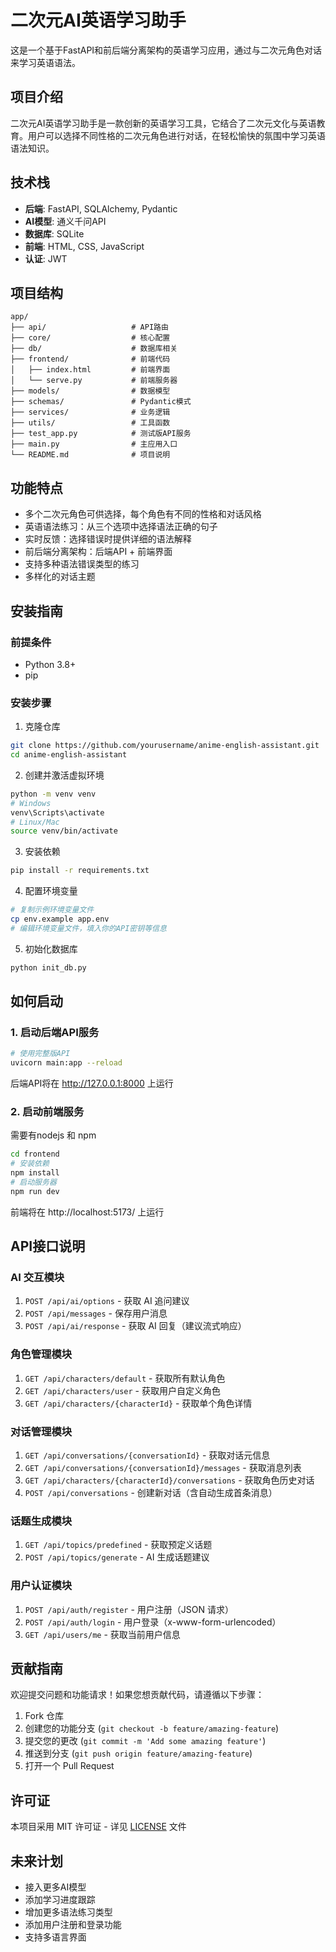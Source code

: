 # 二次元AI英语学习助手

这是一个基于FastAPI和前后端分离架构的英语学习应用，通过与二次元角色对话来学习英语语法。

## 项目介绍

二次元AI英语学习助手是一款创新的英语学习工具，它结合了二次元文化与英语教育。用户可以选择不同性格的二次元角色进行对话，在轻松愉快的氛围中学习英语语法知识。

## 技术栈

- **后端**: FastAPI, SQLAlchemy, Pydantic
- **AI模型**: 通义千问API
- **数据库**: SQLite
- **前端**: HTML, CSS, JavaScript
- **认证**: JWT

## 项目结构

```
app/
├── api/                   # API路由
├── core/                  # 核心配置
├── db/                    # 数据库相关
├── frontend/              # 前端代码
│   ├── index.html         # 前端界面
│   └── serve.py           # 前端服务器
├── models/                # 数据模型
├── schemas/               # Pydantic模式
├── services/              # 业务逻辑
├── utils/                 # 工具函数
├── test_app.py            # 测试版API服务
├── main.py                # 主应用入口
└── README.md              # 项目说明
```

## 功能特点

- 多个二次元角色可供选择，每个角色有不同的性格和对话风格
- 英语语法练习：从三个选项中选择语法正确的句子
- 实时反馈：选择错误时提供详细的语法解释
- 前后端分离架构：后端API + 前端界面
- 支持多种语法错误类型的练习
- 多样化的对话主题

## 安装指南

### 前提条件

- Python 3.8+
- pip

### 安装步骤

1. 克隆仓库
```bash
git clone https://github.com/yourusername/anime-english-assistant.git
cd anime-english-assistant
```

2. 创建并激活虚拟环境
```bash
python -m venv venv
# Windows
venv\Scripts\activate
# Linux/Mac
source venv/bin/activate
```

3. 安装依赖
```bash
pip install -r requirements.txt
```

4. 配置环境变量
```bash
# 复制示例环境变量文件
cp env.example app.env
# 编辑环境变量文件，填入你的API密钥等信息
```

5. 初始化数据库
```bash
python init_db.py
```


## 如何启动

### 1. 启动后端API服务

```bash
# 使用完整版API
uvicorn main:app --reload
```

后端API将在 http://127.0.0.1:8000 上运行

### 2. 启动前端服务

需要有nodejs 和 npm
``` bash
cd frontend
# 安装依赖
npm install
# 启动服务器
npm run dev 
```


前端将在 http://localhost:5173/ 上运行

## API接口说明

### **AI 交互模块**

1. `POST /api/ai/options` - 获取 AI 追问建议
2. `POST /api/messages` - 保存用户消息
3. `POST /api/ai/response` - 获取 AI 回复（建议流式响应）

### **角色管理模块**

1. `GET /api/characters/default` - 获取所有默认角色
2. `GET /api/characters/user` - 获取用户自定义角色
3. `GET /api/characters/{characterId}` - 获取单个角色详情

### **对话管理模块**

1. `GET /api/conversations/{conversationId}` - 获取对话元信息
2. `GET /api/conversations/{conversationId}/messages` - 获取消息列表
3. `GET /api/characters/{characterId}/conversations` - 获取角色历史对话
4. `POST /api/conversations` - 创建新对话（含自动生成首条消息）

### **话题生成模块**

1. `GET /api/topics/predefined` - 获取预定义话题
2. `POST /api/topics/generate` - AI 生成话题建议

### **用户认证模块**

1. `POST /api/auth/register` - 用户注册（JSON 请求）
2. `POST /api/auth/login` - 用户登录（x-www-form-urlencoded）
3. `GET /api/users/me` - 获取当前用户信息

## 贡献指南

欢迎提交问题和功能请求！如果您想贡献代码，请遵循以下步骤：

1. Fork 仓库
2. 创建您的功能分支 (`git checkout -b feature/amazing-feature`)
3. 提交您的更改 (`git commit -m 'Add some amazing feature'`)
4. 推送到分支 (`git push origin feature/amazing-feature`)
5. 打开一个 Pull Request

## 许可证

本项目采用 MIT 许可证 - 详见 [LICENSE](LICENSE) 文件

## 未来计划

- 接入更多AI模型
- 添加学习进度跟踪
- 增加更多语法练习类型
- 添加用户注册和登录功能
- 支持多语言界面 
